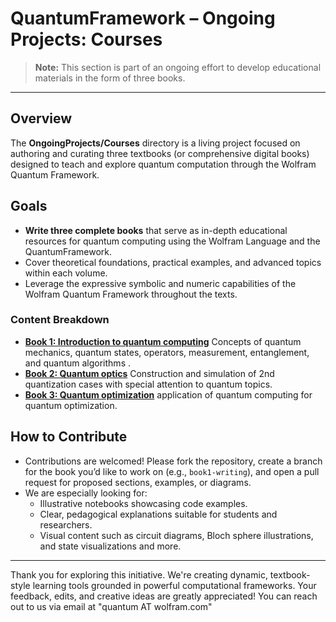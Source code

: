 # QuantumFramework – Ongoing Projects: Courses

> **Note:** This section is part of an ongoing effort to develop educational materials in the form of three books.

---

## Overview
The **OngoingProjects/Courses** directory is a living project focused on authoring and curating three textbooks (or comprehensive digital books) designed to teach and explore quantum computation through the Wolfram Quantum Framework.

## Goals
- **Write three complete books** that serve as in-depth educational resources for quantum computing using the Wolfram Language and the QuantumFramework.
- Cover theoretical foundations, practical examples, and advanced topics within each volume.
- Leverage the expressive symbolic and numeric capabilities of the Wolfram Quantum Framework throughout the texts.


### Content Breakdown
- **[Book 1: Introduction to quantum computing](https://github.com/WolframResearch/QuantumFramework/tree/main/OngoingProjects/Courses/IntroToQuantumComputing)** Concepts of quantum mechanics, quantum states, operators, measurement, entanglement, and quantum algorithms .
- **[Book 2: Quantum optics](https://github.com/WolframResearch/QuantumFramework/tree/main/OngoingProjects/Courses/QuantumOptics)** Construction and simulation of 2nd quantization cases with special attention to quantum topics.
- **[Book 3: Quantum optimization](https://github.com/WolframResearch/QuantumFramework/tree/main/OngoingProjects/Courses/QuantumOptimization)** application of quantum computing for quantum optimization.

## How to Contribute
- Contributions are welcomed! Please fork the repository, create a branch for the book you’d like to work on (e.g., `book1-writing`), and open a pull request for proposed sections, examples, or diagrams.
- We are especially looking for:
  - Illustrative notebooks showcasing code examples.
  - Clear, pedagogical explanations suitable for students and researchers.
  - Visual content such as circuit diagrams, Bloch sphere illustrations, and state visualizations and more.

---

Thank you for exploring this initiative. We're creating dynamic, textbook-style learning tools grounded in powerful computational frameworks. Your feedback, edits, and creative ideas are greatly appreciated! You can reach out to us via email at "quantum AT wolfram.com"

